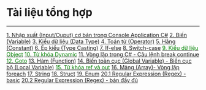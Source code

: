 <style>
    g { color: green }
</style>
# Tài liệu tổng hợp
---
[1. Nhập xuất (Input/Ouput) cơ bản trong Console Application C#](https://howkteam.vn/course/khoa-hoc-lap-trinh-c-can-ban/nhap-xuat-co-ban-trong-c-console-application-14)
[2. Biến (Variable)](https://howkteam.vn/course/khoa-hoc-lap-trinh-c-can-ban/bien-trong-c-52)
[3. Kiểu dữ liệu (Data Type)](https://howkteam.vn/Learn/Lecture/53)
[4. Toán tử (Operator)](https://howkteam.vn/course/khoa-hoc-lap-trinh-c-can-ban/toan-tu-trong-c-54)
[5. Hằng (Constant)](https://howkteam.vn/course/khoa-hoc-lap-trinh-c-can-ban/hang-trong-c-55)
[6. Ép kiểu (Type Casting)](https://howkteam.vn/course/khoa-hoc-lap-trinh-c-can-ban/ep-kieu-trong-c-56)
[7. If-else](https://howkteam.vn/course/khoa-hoc-lap-trinh-c-can-ban/cau-truc-re-nhanh-if-else-trong-c-57)
[8. Switch-case](https://howkteam.vn/course/khoa-hoc-lap-trinh-c-can-ban/cau-truc-re-nhanh-switch-case-trong-c-58)
[<g>9. Kiểu dữ liệu Object](https://howkteam.vn/course/khoa-hoc-lap-trinh-c-can-ban/kieu-du-lieu-object-trong-c-86)
[<g>10. Từ khóa Dynamic](https://howkteam.vn/course/khoa-hoc-lap-trinh-c-can-ban/tu-khoa-dynamic-trong-c-87)
[11. Vòng lặp trong C# - Câu lệnh break continue](https://xuanthulab.net/vong-lap-trong-trong-c-for-do-while-va-cau-lenh-break-continue.html)
[<g>12. Goto](https://howkteam.vn/course/khoa-hoc-lap-trinh-c-can-ban/cau-truc-lap-goto-trong-c-89)
[13. Hàm (Function)](https://howkteam.vn/course/khoa-hoc-lap-trinh-c-can-ban/cau-truc-cua-ham-co-ban-trong-c-93)
[14. Biến toàn cục (Global Variable) - Biến cục bộ (Local Variable)](https://howkteam.vn/course/khoa-hoc-lap-trinh-c-can-ban/bien-toan-cuc-va-bien-cuc-bo-trong-c-95)
[<g>15. Từ khóa ref và out](https://howkteam.vn/course/khoa-hoc-lap-trinh-c-can-ban/tu-khoa-ref-va-out-trong-c-96)
[16. Mảng (Array)- Vòng lặp foreach](https://xuanthulab.net/mang-trong-lap-trinh-c-sharp.html)
[17. String](https://howkteam.vn/course/khoa-hoc-lap-trinh-c-can-ban/lop-string-trong-lap-trinh-c-can-ban-1194)
[18. Struct](https://howkteam.vn/course/khoa-hoc-lap-trinh-c-can-ban/struct-trong-lap-trinh-c-can-ban-1221)
[19. Enum](https://howkteam.vn/course/khoa-hoc-lap-trinh-c-can-ban/enum-trong-lap-trinh-c-1367)
[20.1 Regular Expression (Regex) - basic](https://www.youtube.com/watch?v=YGpWSC8Kxvk&t=21s)
[20.2 Regular Expression (Regex) - bản đầy đủ](https://howkteam.vn/course/khoa-hoc-lap-trinh-c-can-ban/regular-expression-trong-c-1427)
 